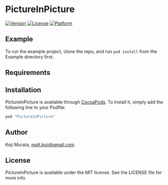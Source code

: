 # PictureInPicture

[![Version](https://img.shields.io/cocoapods/v/PictureInPicture.svg?style=flat)](http://cocoapods.org/pods/PictureInPicture)
[![License](https://img.shields.io/cocoapods/l/PictureInPicture.svg?style=flat)](http://cocoapods.org/pods/PictureInPicture)
[![Platform](https://img.shields.io/cocoapods/p/PictureInPicture.svg?style=flat)](http://cocoapods.org/pods/PictureInPicture)

## Example

To run the example project, clone the repo, and run `pod install` from the Example directory first.

## Requirements

## Installation

PictureInPicture is available through [CocoaPods](http://cocoapods.org). To install
it, simply add the following line to your Podfile:

```ruby
pod "PictureInPicture"
```

## Author

Koji Murata, malt.koji@gmail.com

## License

PictureInPicture is available under the MIT license. See the LICENSE file for more info.
